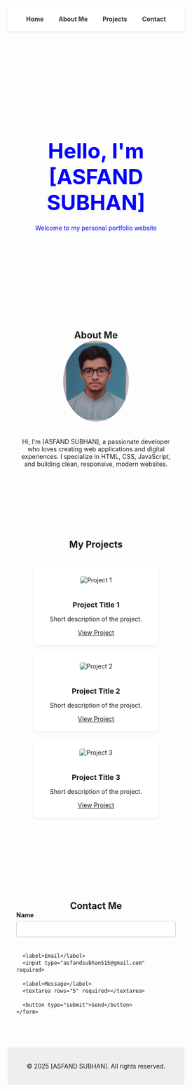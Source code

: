 <!DOCTYPE html>
<html lang="en">
<head>
  <meta charset="UTF-8">
  <meta name="viewport" content="width=device-width, initial-scale=1">
  <title>My Portfolio</title>
  <style>
    * {
      margin: 0;
      padding: 0;
      box-sizing: border-box;
      scroll-behavior: smooth;
    }

    body {
      font-family: 'Segoe UI', sans-serif;
      line-height: 1.6;
      background: #f9f9f9;
      color: #333;
    }

    header {
      background: #fff;
      padding: 20px;
      text-align: center;
      box-shadow: 0 2px 4px rgba(0,0,0,0.1);
      position: sticky;
      top: 0;
      z-index: 100;
    }

    nav a {
      margin: 0 15px;
      text-decoration: none;
      color: #333;
      font-weight: bold;
    }

    section {
      padding: 60px 20px;
      text-align: center;
    }

    .banner {
      background: url('https://via.placeholder.com/1500x400') no-repeat center/cover;
      color: blue;
      padding: 120px 20px;
    }

    .banner h1 {
      font-size: 48px;
      margin-bottom: 20px;
    }

    .about img {
      width: 150px;
      border-radius: 50%;
      margin-bottom: 20px;
    }

    .projects {
      display: grid;
      grid-template-columns: repeat(auto-fit, minmax(250px, 1fr));
      gap: 20px;
      padding: 40px;
    }

    .card {
      background: white;
      padding: 20px;
      border-radius: 8px;
      box-shadow: 0 4px 8px rgba(0,0,0,0.05);
      transition: transform 0.3s ease;
    }

    .card:hover {
      transform: translateY(-5px);
    }

    .card img {
      width: 100%;
      border-radius: 4px;
      margin-bottom: 15px;
    }

    .contact form {
      max-width: 500px;
      margin: 0 auto;
      text-align: left;
    }

    .contact label {
      display: block;
      margin-bottom: 5px;
      font-weight: bold;
    }

    .contact input, .contact textarea {
      width: 100%;
      padding: 10px;
      margin-bottom: 20px;
      border: 1px solid #ccc;
      border-radius: 4px;
    }

    .contact button {
      background: #333;
      color: white;
      border: none;
      padding: 12px 20px;
      border-radius: 4px;
      cursor: pointer;
      transition: background 0.3s ease;
    }

    .contact button:hover {
      background: #555;
    }

    footer {
      padding: 20px;
      background: #eee;
      text-align: center;
    }

  </style>
</head>

<body>

  <header>
    <nav>
      <a href="#home">Home</a>
      <a href="#about">About Me</a>
      <a href="#projects">Projects</a>
      <a href="#contact">Contact</a>
    </nav>
  </header>

  <section id="home" class="banner">
    <h1>Hello, I'm [ASFAND SUBHAN]</h1>
    <p>Welcome to my personal portfolio website</p>
  </section>

  <section id="about" class="about">
    <h2>About Me</h2>
    <img src="my photo.jpg" alt="Profile Photo">
    <p>Hi, I'm [ASFAND SUBHAN], a passionate developer who loves creating web applications and digital experiences. I specialize in HTML, CSS, JavaScript, and building clean, responsive, modern websites.</p>
  </section>

  <section id="projects">
    <h2>My Projects</h2>
    <div class="projects">
      <div class="card">
        <img src="https://via.placeholder.com/400x200" alt="Project 1">
        <h3>Project Title 1</h3>
        <p>Short description of the project.</p>
        <a href="#" target="_blank">View Project</a>
      </div>
      <div class="card">
        <img src="https://via.placeholder.com/400x200" alt="Project 2">
        <h3>Project Title 2</h3>
        <p>Short description of the project.</p>
        <a href="#" target="_blank">View Project</a>
      </div>
      <div class="card">
        <img src="https://via.placeholder.com/400x200" alt="Project 3">
        <h3>Project Title 3</h3>
        <p>Short description of the project.</p>
        <a href="#" target="_blank">View Project</a>
      </div>
    </div>
  </section>

  <section id="contact" class="contact">
    <h2>Contact Me</h2>
    <form onsubmit="submitForm(event)">
      <label>Name</label>
      <input type="ASFAND SUBHAN" required>

      <label>Email</label>
      <input type="asfandsubhan515@gmail.com" required>

      <label>Message</label>
      <textarea rows="5" required></textarea>

      <button type="submit">Send</button>
    </form>
  </section>

  <footer>
    <p>&copy; 2025 [ASFAND SUBHAN]. All rights reserved.</p>
  </footer>

  <script>
    function submitForm(e) {
      e.preventDefault();
      alert("Thank you for reaching out!");
    }
  </script>

</body>
  </html>
